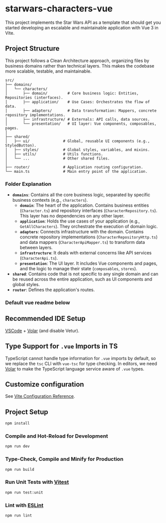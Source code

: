 # starwars-characters-vue

This project implements the Star Wars API as a template that should get you started developing an escalable and maintainable application with Vue 3 in Vite.

## Project Structure

This project follows a Clean Architecture approach, organizing files by business domains rather than technical layers. This makes the codebase more scalable, testable, and maintainable.

```
src/
├── domains/
│   └── characters/
│       ├── domain/         # Core business logic: Entities, Repositories (interfaces).
│       ├── application/    # Use Cases: Orchestrates the flow of data.
│       ├── adapters/       # Data transformation: Mappers, concrete repository implementations.
│       ├── infrastructure/ # Externals: API calls, data sources.
│       └── presentation/   # UI layer: Vue components, composables, pages.
│
├── shared/
│   ├── ui/               # Global, reusable UI components (e.g., StyledButton).
│   ├── styles/           # Global styles, variables, and mixins.
│   ├── utils/            # Utils functions.
│   └── ...               # Other shared files.
│
├── router/               # Application routing configuration.
└── main.ts               # Main entry point of the application.
```

### Folder Explanation

- **`domains`**: Contains all the core business logic, separated by specific business contexts (e.g., `characters`).
  - **`domain`**: The heart of the application. Contains business entities (`Character.ts`) and repository interfaces (`CharacterRepository.ts`). This layer has no dependencies on any other layer.
  - **`application`**: Holds the use cases of your application (e.g., `GetAllCharacters`). They orchestrate the execution of domain logic.
  - **`adapters`**: Connects infrastructure with the domain. Contains concrete repository implementations (`CharacterRepositoryHttp.ts`) and data mappers (`CharacterApiMapper.ts`) to transform data between layers.
  - **`infrastructure`**: It deals with external concerns like API services (`CharacterApi.ts`).
  - **`presentation`**: The UI layer. It includes Vue components and pages, and the logic to manage their state (`composables`, `stores`).
- **`shared`**: Contains code that is not specific to any single domain and can be reused across the entire application, such as UI components and global styles.
- **`router`**: Defines the application's routes.

### Default vue readme below

## Recommended IDE Setup

[VSCode](https://code.visualstudio.com/) + [Volar](https://marketplace.visualstudio.com/items?itemName=Vue.volar) (and disable Vetur).

## Type Support for `.vue` Imports in TS

TypeScript cannot handle type information for `.vue` imports by default, so we replace the `tsc` CLI with `vue-tsc` for type checking. In editors, we need [Volar](https://marketplace.visualstudio.com/items?itemName=Vue.volar) to make the TypeScript language service aware of `.vue` types.

## Customize configuration

See [Vite Configuration Reference](https://vite.dev/config/).

## Project Setup

```sh
npm install
```

### Compile and Hot-Reload for Development

```sh
npm run dev
```

### Type-Check, Compile and Minify for Production

```sh
npm run build
```

### Run Unit Tests with [Vitest](https://vitest.dev/)

```sh
npm run test:unit
```

### Lint with [ESLint](https://eslint.org/)

```sh
npm run lint
```
